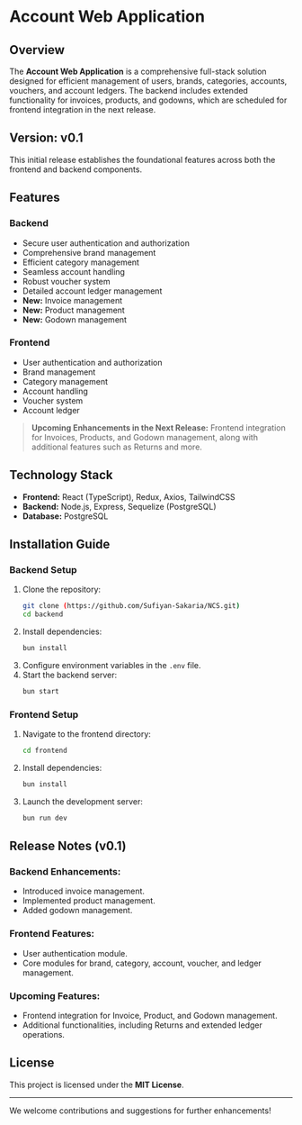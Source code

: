 # **Account Web Application**

## **Overview**

The **Account Web Application** is a comprehensive full-stack solution designed for efficient management of users, brands, categories, accounts, vouchers, and account ledgers. The backend includes extended functionality for invoices, products, and godowns, which are scheduled for frontend integration in the next release.

## **Version: v0.1**

This initial release establishes the foundational features across both the frontend and backend components.

## **Features**

### **Backend**

- Secure user authentication and authorization
- Comprehensive brand management
- Efficient category management
- Seamless account handling
- Robust voucher system
- Detailed account ledger management
- **New:** Invoice management
- **New:** Product management
- **New:** Godown management

### **Frontend**

- User authentication and authorization
- Brand management
- Category management
- Account handling
- Voucher system
- Account ledger

> **Upcoming Enhancements in the Next Release:** Frontend integration for Invoices, Products, and Godown management, along with additional features such as Returns and more.

## **Technology Stack**

- **Frontend:** React (TypeScript), Redux, Axios, TailwindCSS
- **Backend:** Node.js, Express, Sequelize (PostgreSQL)
- **Database:** PostgreSQL

## **Installation Guide**

### **Backend Setup**

1. Clone the repository:
   ```sh
   git clone (https://github.com/Sufiyan-Sakaria/NCS.git)
   cd backend
   ```
2. Install dependencies:
   ```sh
   bun install
   ```
3. Configure environment variables in the `.env` file.
4. Start the backend server:
   ```sh
   bun start
   ```

### **Frontend Setup**

1. Navigate to the frontend directory:
   ```sh
   cd frontend
   ```
2. Install dependencies:
   ```sh
   bun install
   ```
3. Launch the development server:
   ```sh
   bun run dev
   ```

## **Release Notes (v0.1)**

### **Backend Enhancements:**

- Introduced invoice management.
- Implemented product management.
- Added godown management.

### **Frontend Features:**

- User authentication module.
- Core modules for brand, category, account, voucher, and ledger management.

### **Upcoming Features:**

- Frontend integration for Invoice, Product, and Godown management.
- Additional functionalities, including Returns and extended ledger operations.

## **License**

This project is licensed under the **MIT License**.

---

We welcome contributions and suggestions for further enhancements!
